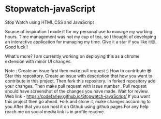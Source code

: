 # Stopwatch-javaScript
Stop Watch using HTML,CSS and JavaScript

Source of inspiration I made it for my personal use to manage my working hours. Time management was not my cup of tea, so I thought of developing an interactive application for managing my time. Give it a star if you like it😉. Good luck !

What's more?
I am currently working on deploying this as a chrome extension with minor UI changes.

Note : Create an issue first then make pull request :)
How to contribute 😎
Star this repository.
Create an issue with description that how you want to contribute in this project.
Then fork this repository.
In forked repository add your changes.
Then make pull request with issue number .
Pull request should have screenshot of the changes you have made.
Wait for review.
Web link - https://codefarley.github.io/Stopwatch-javaScript/
If you want this project then go ahead. Fork and clone it, make changes according to you.After that you can host it on Github using github pages.For any help reach me on social media link is in profile readme.
